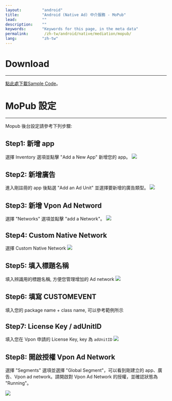 ```yaml
---
layout:         "android"
title:          "Android (Native Ad) 中介服務 - MoPub"
lead:           ""
description:    ""
keywords:       "Keywords for this page, in the meta data"
permalink:       /zh-tw/android/native/mediation/mopub/
lang:           "zh-tw"
---
```

# Download
---
[點此處下載Sample Code]。

# MoPub 設定
---
Mopub 後台設定請參考下列步驟:

## Step1: 新增 app
選擇 Inventory 選項並點擊 "Add a New App" 新增您的 app。
![][6]

## Step2: 新增廣告
進入剛註冊的 app 後點選 "Add an Ad Unit" 並選擇要新增的廣告類型。
![][7]

## Step3: 新增 Vpon Ad Netword
選擇 "Networks" 選項並點擊 "add a Network"。
![][1]

## Step4: Custom Native Network
選擇 Custom Native Network
![][2]

## Step5: 填入標題名稱
填入辨識用的標題名稱, 方便您管理增加的 Ad network
![][3]

## Step6: 填寫 CUSTOMEVENT
填入您的 package name + class name, 可以參考範例所示

## Step7: License Key / adUnitID
填入您在 Vpon 申請的 License Key, key 為 `adUnitID`
![][8]

## Step8: 開啟授權 Vpon Ad Network
選擇 "Segments" 選項並選擇 "Global Segment"，可以看到剛建立的 app、廣告、Vpon ad network。請開啟對 Vpon Ad Network 的授權，並確認狀態為 "Running"。

![][9]


  [1]: {{site.imgurl}}/Mopub_001.png
  [2]: {{site.imgurl}}/Mopub_002.png
  [3]: {{site.imgurl}}/Mopub_003.png
  [4]: {{site.imgurl}}/Mopub_004-a.png
  [5]: {{site.imgurl}}/Mopub_005.png
  [6]: {{site.imgurl}}/Mopub_006.png
  [7]: {{site.imgurl}}/Mopub_007.png
  [8]: {{site.imgurl}}/Mopub_008.png
  [9]: {{site.imgurl}}/Mopub_009.png
  [點此處下載Sample Code]: {{site.dnldurl}}/sample-code/AndroidMoPubNativeMediationSample.zip
